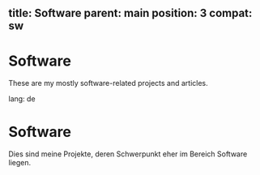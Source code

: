 title: Software
parent: main
position: 3
compat: sw
---

# Software

These are my mostly software-related projects and articles.

<!--%
mpages = [p for p in pages if p.get("parent", "") == "software" and p.lang == "en"]
mpages.sort(key=lambda p: int(p["position"]))
for p in mpages:
    print "  * **[%s](%s)**" % (p.title, p.url) # markdown list item
%-->

lang: de

# Software

Dies sind meine Projekte, deren Schwerpunkt eher im Bereich Software liegen.

<!--%
mpages = [p for p in pages if p.get("parent", "") == "software" and p.lang == "en"]
mpages.sort(key=lambda p: int(p["position"]))
for p in mpages:
    print "  * **[%s](%s)**" % (p.title, p.url) # markdown list item
%-->